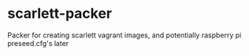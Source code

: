 # scarlett-packer
Packer for creating scarlett vagrant images, and potentially raspberry pi preseed.cfg's later
